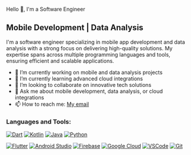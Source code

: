 Hello 👋, I'm a Software Engineer

## Mobile Development | Data Analysis ##

I'm a software engineer specializing in mobile app development and data analysis with a strong focus on delivering high-quality solutions. My expertise spans across multiple programming languages and tools, ensuring efficient and scalable applications.

- 🔭 I’m currently working on mobile and data analysis projects
- 🌱 I’m currently learning advanced cloud integrations
- 👯 I’m looking to collaborate on innovative tech solutions
- 🤔 Ask me about mobile development, data analysis, or cloud integrations
- 📫 How to reach me: [My email](mailto:ngometune@gmail.com)



### Languages and Tools:
[![Dart](https://github.com/tandpfun/skill-icons/blob/main/icons/Dart.svg)](https://github.com/tandpfun/skill-icons)
[![Kotlin](https://github.com/tandpfun/skill-icons/blob/main/icons/Kotlin.svg)](https://github.com/tandpfun/skill-icons)
[![Java](https://github.com/tandpfun/skill-icons/blob/main/icons/Java-Dark.svg)](https://github.com/tandpfun/skill-icons)
[![Python](https://github.com/tandpfun/skill-icons/blob/main/icons/Python-Dark.svg)](https://github.com/tandpfun/skill-icons)

[![Flutter](https://github.com/tandpfun/skill-icons/blob/main/icons/Flutter-Dark.svg)](https://github.com/tandpfun/skill-icons)
[![Android Studio](https://github.com/tandpfun/skill-icons/blob/main/icons/AndroidStudio-Dark.svg)](https://github.com/tandpfun/skill-icons)
[![Firebase](https://github.com/tandpfun/skill-icons/blob/main/icons/Firebase-Dark.svg)](https://github.com/tandpfun/skill-icons)
[![Google Cloud](https://github.com/tandpfun/skill-icons/blob/main/icons/GoogleCloud-Dark.svg)](https://github.com/tandpfun/skill-icons)
[![VSCode](https://github.com/tandpfun/skill-icons/blob/main/icons/VSCodium.svg)](https://github.com/tandpfun/skill-icons)
[![Git](https://github.com/tandpfun/skill-icons/blob/main/icons/Git-Dark.svg)](https://github.com/tandpfun/skill-icons)

